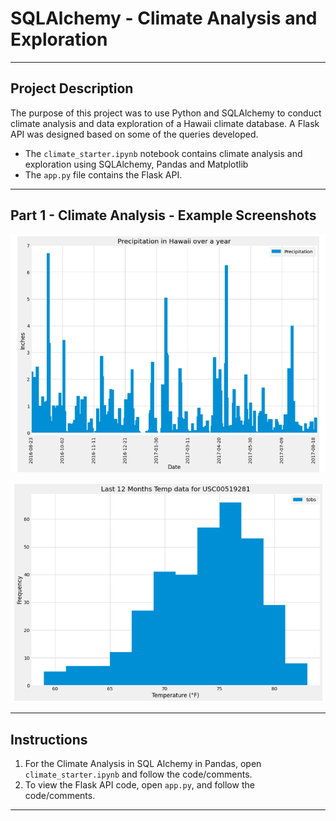 # SQLAlchemy - Climate Analysis and Exploration

---

## Project Description
The purpose of this project was to use Python and SQLAlchemy to conduct climate analysis and data exploration of a Hawaii climate database. A Flask API was designed based on some of the queries developed.
- The `climate_starter.ipynb` notebook contains climate analysis and exploration using SQLAlchemy, Pandas and Matplotlib
- The `app.py` file contains the Flask API.

---

## Part 1 - Climate Analysis - Example Screenshots

![Precipitation](https://raw.githubusercontent.com/jfield24/sqlalchemy-challenge/main/Images%20of%20Outputs/precipitation.PNG)

![StationHistogram](https://raw.githubusercontent.com/jfield24/sqlalchemy-challenge/main/Images%20of%20Outputs/station-histogram.PNG)

---

## Instructions

1. For the Climate Analysis in SQL Alchemy in Pandas, open `climate_starter.ipynb` and follow the code/comments.
2. To view the Flask API code, open `app.py`, and follow the code/comments.

---






